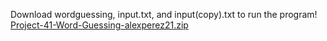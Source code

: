 Download wordguessing, input.txt, and input(copy).txt to run the program!
[Project-41-Word-Guessing-alexperez21.zip](https://github.com/alexperez21/Procedural-Object-Oriented-Programming-2022/files/10610040/Project-41-Word-Guessing-alexperez21.zip)
